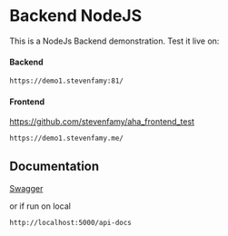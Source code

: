 # Backend NodeJS 

This is a NodeJs Backend demonstration.
Test it live on:
#### Backend
```bash
https://demo1.stevenfamy:81/
```
#### Frontend 
https://github.com/stevenfamy/aha_frontend_test
```bash
https://demo1.stevenfamy.me/
```

## Documentation
[Swagger](https://demo1.stevenfamy.me:81/api-docs) 

or if run on local 

```bash
http://localhost:5000/api-docs
```
